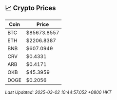 ## 📈 Crypto Prices

| Coin | Price |
| ---- | ----- |
| BTC | $85673.8557 |
| ETH | $2206.8387 |
| BNB | $607.0949 |
| CRV | $0.4331 |
| ARB | $0.4171 |
| OKB | $45.3959 |
| DOGE | $0.2056 |

_Last Updated: 2025-03-02 10:44:57.052 +0800 HKT_